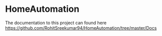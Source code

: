# HomeAutomation

The documentation to this project can found here
https://github.com/RohitSreekumar94/HomeAutomation/tree/master/Docs
